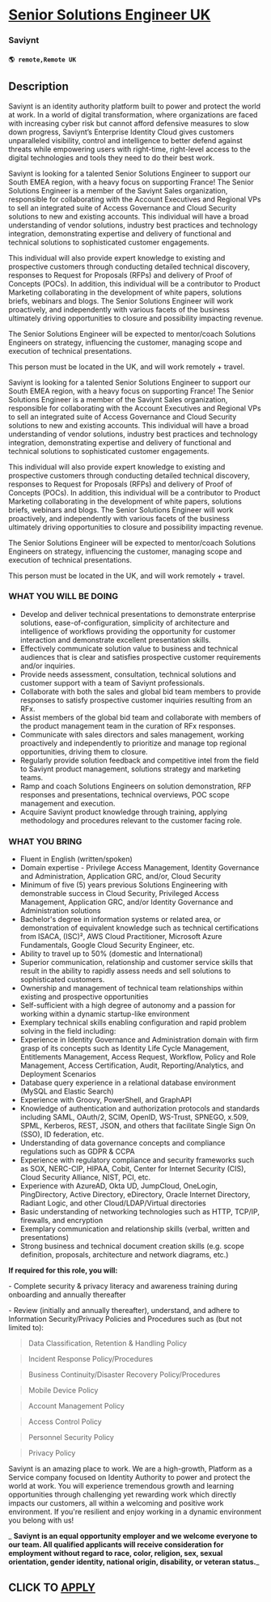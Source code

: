 # [Senior Solutions Engineer UK](https://www.remotewlb.com/apply/senior-solutions-engineer-uk)  
### Saviynt  
#### `🌎 remote,Remote UK`  

## Description

Saviynt is an identity authority platform built to power and protect the world at work. In a world of digital transformation, where organizations are faced with increasing cyber risk but cannot afford defensive measures to slow down progress, Saviynt’s Enterprise Identity Cloud gives customers unparalleled visibility, control and intelligence to better defend against threats while empowering users with right-time, right-level access to the digital technologies and tools they need to do their best work.

  

Saviynt is looking for a talented Senior Solutions Engineer to support our South EMEA region, with a heavy focus on supporting France! The Senior Solutions Engineer is a member of the Saviynt Sales organization, responsible for collaborating with the Account Executives and Regional VPs to sell an integrated suite of Access Governance and Cloud Security solutions to new and existing accounts. This individual will have a broad understanding of vendor solutions, industry best practices and technology integration, demonstrating expertise and delivery of functional and technical solutions to sophisticated customer engagements.

  

This individual will also provide expert knowledge to existing and prospective customers through conducting detailed technical discovery, responses to Request for Proposals (RFPs) and delivery of Proof of Concepts (POCs). In addition, this individual will be a contributor to Product Marketing collaborating in the development of white papers, solutions briefs, webinars and blogs. The Senior Solutions Engineer will work proactively, and independently with various facets of the business ultimately driving opportunities to closure and possibility impacting revenue.

  

The Senior Solutions Engineer will be expected to mentor/coach Solutions Engineers on strategy, influencing the customer, managing scope and execution of technical presentations.

This person must be located in the UK, and will work remotely + travel.

  

Saviynt is looking for a talented Senior Solutions Engineer to support our South EMEA region, with a heavy focus on supporting France! The Senior Solutions Engineer is a member of the Saviynt Sales organization, responsible for collaborating with the Account Executives and Regional VPs to sell an integrated suite of Access Governance and Cloud Security solutions to new and existing accounts. This individual will have a broad understanding of vendor solutions, industry best practices and technology integration, demonstrating expertise and delivery of functional and technical solutions to sophisticated customer engagements.

  

This individual will also provide expert knowledge to existing and prospective customers through conducting detailed technical discovery, responses to Request for Proposals (RFPs) and delivery of Proof of Concepts (POCs). In addition, this individual will be a contributor to Product Marketing collaborating in the development of white papers, solutions briefs, webinars and blogs. The Senior Solutions Engineer will work proactively, and independently with various facets of the business ultimately driving opportunities to closure and possibility impacting revenue.

  

The Senior Solutions Engineer will be expected to mentor/coach Solutions Engineers on strategy, influencing the customer, managing scope and execution of technical presentations.

This person must be located in the UK, and will work remotely + travel.

  

### WHAT YOU WILL BE DOING

* Develop and deliver technical presentations to demonstrate enterprise solutions, ease-of-configuration, simplicity of architecture and intelligence of workflows providing the opportunity for customer interaction and demonstrate excellent presentation skills.
* Effectively communicate solution value to business and technical audiences that is clear and satisfies prospective customer requirements and/or inquiries.
* Provide needs assessment, consultation, technical solutions and customer support with a team of Saviynt professionals.
* Collaborate with both the sales and global bid team members to provide responses to satisfy prospective customer inquiries resulting from an RFx.
* Assist members of the global bid team and collaborate with members of the product management team in the curation of RFx responses.
* Communicate with sales directors and sales management, working proactively and independently to prioritize and manage top regional opportunities, driving them to closure.
* Regularly provide solution feedback and competitive intel from the field to Saviynt product management, solutions strategy and marketing teams.
* Ramp and coach Solutions Engineers on solution demonstration, RFP responses and presentations, technical overviews, POC scope management and execution.
* Acquire Saviynt product knowledge through training, applying methodology and procedures relevant to the customer facing role. 

  

### WHAT YOU BRING

* Fluent in English (written/spoken)
* Domain expertise - Privilege Access Management, Identity Governance and Administration, Application GRC, and/or, Cloud Security
* Minimum of five (5) years previous Solutions Engineering with demonstrable success in Cloud Security, Privileged Access Management, Application GRC, and/or Identity Governance and Administration solutions
* Bachelor's degree in information systems or related area, or demonstration of equivalent knowledge such as technical certifications from ISACA, (ISC)², AWS Cloud Practitioner, Microsoft Azure Fundamentals, Google Cloud Security Engineer, etc.
* Ability to travel up to 50% (domestic and International)
* Superior communication, relationship and customer service skills that result in the ability to rapidly assess needs and sell solutions to sophisticated customers.
* Ownership and management of technical team relationships within existing and prospective opportunities
* Self-sufficient with a high degree of autonomy and a passion for working within a dynamic startup-like environment
* Exemplary technical skills enabling configuration and rapid problem solving in the field including:
* Experience in Identity Governance and Administration domain with firm grasp of its concepts such as Identity Life Cycle Management, Entitlements Management, Access Request, Workflow, Policy and Role Management, Access Certification, Audit, Reporting/Analytics, and Deployment Scenarios
* Database query experience in a relational database environment (MySQL and Elastic Search)
* Experience with Groovy, PowerShell, and GraphAPI
* Knowledge of authentication and authorization protocols and standards including SAML, OAuth/2, SCIM, OpenID, WS-Trust, SPNEGO, x.509, SPML, Kerberos, REST, JSON, and others that facilitate Single Sign On (SSO), ID federation, etc.
* Understanding of data governance concepts and compliance regulations such as GDPR & CCPA
* Experience with regulatory compliance and security frameworks such as SOX, NERC-CIP, HIPAA, Cobit, Center for Internet Security (CIS), Cloud Security Alliance, NIST, PCI, etc.
* Experience with AzureAD, Okta UD, JumpCloud, OneLogin, PingDirectory, Active Directory, eDirectory, Oracle Internet Directory, Radiant Logic, and other Cloud/LDAP/Virtual directories
* Basic understanding of networking technologies such as HTTP, TCP/IP, firewalls, and encryption
* Exemplary communication and relationship skills (verbal, written and presentations)
* Strong business and technical document creation skills (e.g. scope definition, proposals, architecture and network diagrams, etc.)

  

 **If required for this role, you will:**

\- Complete security & privacy literacy and awareness training during onboarding and annually thereafter

\- Review (initially and annually thereafter), understand, and adhere to Information Security/Privacy Policies and Procedures such as (but not limited to):

  

> Data Classification, Retention & Handling Policy

> Incident Response Policy/Procedures

> Business Continuity/Disaster Recovery Policy/Procedures

> Mobile Device Policy

> Account Management Policy

> Access Control Policy

> Personnel Security Policy

> Privacy Policy

  

Saviynt is an amazing place to work. We are a high-growth, Platform as a Service company focused on Identity Authority to power and protect the world at work. You will experience tremendous growth and learning opportunities through challenging yet rewarding work which directly impacts our customers, all within a welcoming and positive work environment. If you're resilient and enjoy working in a dynamic environment you belong with us!

  

 _ **Saviynt is an equal opportunity employer and we welcome everyone to our team. All qualified applicants will receive consideration for employment without regard to race, color, religion, sex, sexual orientation, gender identity, national origin, disability, or veteran status.**_

  
## CLICK TO [APPLY](https://www.remotewlb.com/apply/senior-solutions-engineer-uk)

